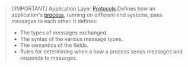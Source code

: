 > [!IMPORTANT] Application Layer [Protocols](Redes/Chapter%201/02-Protocols.md)
> Defines how an application's [process](Sistemas%20Operativos/Proceso.md), running on different end systems, pass messages to each other. It defines:
> - The types of messages exchanged.
> - The syntax of the various message types.
> - The semantics of the fields.
> - Rules for determining when a how a process sends messages and responds to messages.
